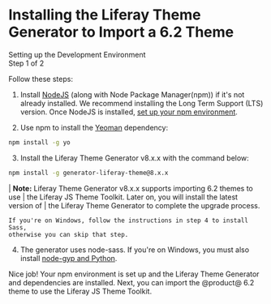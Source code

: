 # Installing the Liferay Theme Generator to Import a 6.2 Theme

<div class="learn-path-step">
    <p>Setting up the Development Environment<br>Step 1 of 2</p>
</div>

Follow these steps: 

1.  Install [NodeJS](http://nodejs.org/) (along with Node Package Manager(npm)) 
    if it's not already installed. We recommend installing the Long Term Support 
    (LTS) version. Once NodeJS is installed, [set up your npm environment](/docs/7-2/reference/-/knowledge_base/r/setting-up-your-npm-environment).

2.  Use npm to install the [Yeoman](http://yeoman.io/) dependency:

```bash
npm install -g yo
```

3.  Install the Liferay Theme Generator v8.x.x with the command below:

```bash
npm install -g generator-liferay-theme@8.x.x
```

| **Note:** Liferay Theme Generator v8.x.x supports importing 6.2 themes to use 
| the Liferay JS Theme Toolkit. Later on, you will install the latest version of 
| the Liferay Theme Generator to complete the upgrade process.

    If you're on Windows, follow the instructions in step 4 to install Sass, 
    otherwise you can skip that step.

4.  The generator uses node-sass. If you're on Windows, you must also install 
    [node-gyp and Python](https://github.com/nodejs/node-gyp#installation).

Nice job! Your npm environment is set up and the Liferay Theme Generator and 
dependencies are installed. Next, you can import the @product@ 6.2 theme to use 
the Liferay JS Theme Toolkit. 
